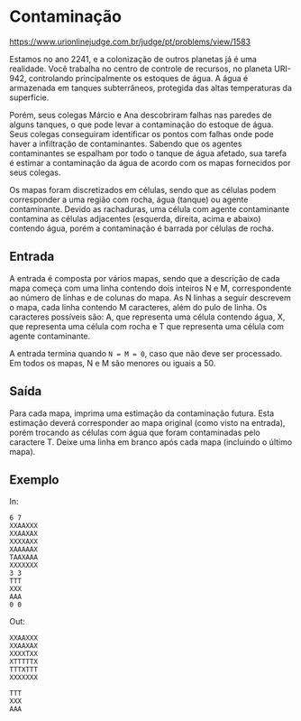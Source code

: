 # Contaminação

https://www.urionlinejudge.com.br/judge/pt/problems/view/1583

Estamos no ano 2241, e a colonização de outros planetas já é uma realidade. Você trabalha no centro de controle de recursos, no planeta URI-942, controlando principalmente os estoques de água. A água é armazenada em tanques subterrâneos, protegida das altas temperaturas da superfície.

Porém, seus colegas Márcio e Ana descobriram falhas nas paredes de alguns tanques, o que pode levar a contaminação do estoque de água. Seus colegas conseguiram identificar os pontos com falhas onde pode haver a infiltração de contaminantes. Sabendo que os agentes contaminantes se espalham por todo o tanque de água afetado, sua tarefa é estimar a contaminação da água de acordo com os mapas fornecidos por seus colegas.

Os mapas foram discretizados em células, sendo que as células podem corresponder a uma região com rocha, água (tanque) ou agente contaminante. Devido as rachaduras, uma célula com agente contaminante contamina as células adjacentes (esquerda, direita, acima e abaixo) contendo água, porém a contaminação é barrada por células de rocha.

## Entrada
A entrada é composta por vários mapas, sendo que a descrição de cada mapa começa com uma linha contendo dois inteiros N e M, correspondente ao número de linhas e de colunas do mapa. As N linhas a seguir descrevem o mapa, cada linha contendo M caracteres, além do pulo de linha. Os caracteres possíveis são: A, que representa uma célula contendo água, X, que representa uma célula com rocha e T que representa uma célula com agente contaminante.

A entrada termina quando `N = M = 0`, caso que não deve ser processado. Em todos os mapas, N e M são menores ou iguais a 50.

## Saída
Para cada mapa, imprima uma estimação da contaminação futura. Esta estimação deverá corresponder ao mapa original (como visto na entrada), porém trocando as células com água que foram contaminadas pelo caractere T. Deixe uma linha em branco após cada mapa (incluindo o último mapa).

## Exemplo

In:
```
6 7
XXAAXXX
XXAAXAX
XXXXAXX
XAAAAAX
TAAXAAA
XXXXXXX
3 3
TTT
XXX
AAA
0 0
```

Out:

```
XXAAXXX
XXAAXAX
XXXXTXX
XTTTTTX
TTTXTTT
XXXXXXX

TTT
XXX
AAA

```
